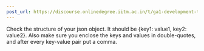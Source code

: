 ```yaml
---
post_url: https://discourse.onlinedegree.iitm.ac.in/t/ga1-development-tools-discussion-thread-tds-jan-2025/161083/119
---
```

Check the structure of your json object. It should be {key1: value1, key2: value2}. Also make sure you enclose the keys and values in double-quotes, and after every key-value pair put a comma.